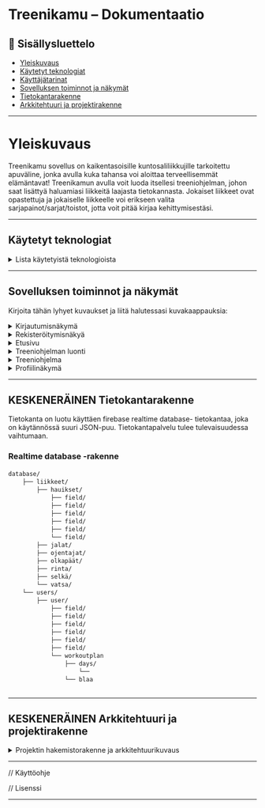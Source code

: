 # Treenikamu – Dokumentaatio

## 📑 Sisällysluettelo
- [Yleiskuvaus](#yleiskuvaus)
- [Käytetyt teknologiat](#käytetyt-teknologiat)
- [Käyttäjätarinat](#käyttäjätarinat)
- [Sovelluksen toiminnot ja näkymät](#sovelluksen-toiminnot-ja-näkymät)
- [Tietokantarakenne](#tietokantarakenne)
- [Arkkitehtuuri ja projektirakenne](#arkkitehtuuri-ja-projektirakenne)

---

# Yleiskuvaus

Treenikamu sovellus on kaikentasoisille kuntosaliliikkujille tarkoitettu apuväline, jonka avulla kuka tahansa voi aloittaa terveellisemmät elämäntavat! Treenikamun avulla voit luoda itsellesi treeniohjelman, johon saat lisättyä haluamiasi liikkeitä laajasta tietokannasta.
Jokaiset liikkeet ovat opastettuja ja jokaiselle liikkeelle voi erikseen valita sarjapainot/sarjat/toistot, jotta voit pitää kirjaa kehittymisestäsi.  




---


## Käytetyt teknologiat
<details>
<summary>Lista käytetyistä teknologioista</summary>

- React Native
- Expo Go
- Firebase Realtime Database  
- Firebase Authentication
- Figma (UI-suunnittelu)  
- Adobe Illustrator (grafiikka)  



</details>

---

## Sovelluksen toiminnot ja näkymät


Kirjoita tähän lyhyet kuvaukset ja liitä halutessasi kuvakaappauksia:

<details>
<summary>Kirjautumisnäkymä</summary>

<img src="Treenikamu/assets/images/screenshots/login.png" width=300 >
<img src="Treenikamu/assets/images/screenshots/login_error.png" width=300 >

</details>
<details>
<summary>Rekisteröitymisnäkyä</summary>

## Rekisteröitymisnäkymä
Rekisteröitymisnäkymä koostuu kolmesta eri suoritettavasta lomakkeesta, jotka suoritettuaan käyttäjä voi rekisteröityä. 
 
<br/>
<img src="Treenikamu/assets/images/screenshots/register.png" width=300 >
<img src="Treenikamu/assets/images/screenshots/register-form1.png" width=300 >
<img src="Treenikamu/assets/images/screenshots/register-form2.png" width=300 >
<img src="Treenikamu/assets/images/screenshots/register-form3.png" width=300 >

---


</details>
<details>
<summary>Etusivu</summary>

## Etusivu
Etusivulle tulee käyttäjän seuraavan treenin tiedot ja pikalinkit tilastotietoihin ja treeniohjelmaan

<img src="Treenikamu/assets/images/screenshots/landing-page.png" width=300 >

</details>
<details>
<summary>Treeniohjelman luonti</summary>

## Treeniohjelman luonit

Treeniohjelman voi luoda tällä hetkellä vain yhdellä tietyllä "splitillä", joka on kuvastettu näyttökuvassa. 

<img src="Treenikamu/assets/images/screenshots/workoutplan-create.png" width=300 >
<img src="Treenikamu/assets/images/screenshots/workoutplan-split.png.png" width=300 >

### Valitse treenipäivät
Treenipäivät kohdassa käyttäjä voi valita treenattavat päivät sekä kuinka useasti treenit toistetaan

<img src="Treenikamu/assets/images/screenshots/workoutplan-day.png" width=300 >
<img src="Treenikamu/assets/images/screenshots/workoutplan-day-repeatweeks-infinite.png" width=300 >

### Liikkeet
Tämä näkymä antaa käyttäjälle mahdollisuuden hallita treeniohjlmansa liikkeitä ennen ohjelman tallentamista. Liikkeitä voi klikata, jolloin käyttäjä näkee lisätietoja liikkeestä ja voi asettaa liikkeelle Toistomäärän, Sarjamääärän sekä Sarjapainot. Käyttäjä voi myös poistaa/lisätä liikkeitä treeniohjelmaansa. Tallenna-nappi tallentaa käyttäjän treeniohjelman tietokantaan ja ohjaa käyttäjän takaisin treeniohjelma-näkymään.

<img src="Treenikamu/assets/images/screenshots/workoutplan-exercises.png" width=300 >
<img src="Treenikamu/assets/images/screenshots/workoutplan-exercises-open-edit-weight.png" width=300 >
<img src="Treenikamu/assets/images/screenshots/workoutplan-exercises-edited-weight.png" width=300 >
<img src="Treenikamu/assets/images/screenshots/workoutplan-exercises-delete-exercise-by-swiping-left.png" width=300 >
<img src="Treenikamu/assets/images/screenshots/workoutplan-exercises-add-exercise.png" width=300 >




</details>
<details>
<summary>Treeniohjelma</summary>

### Tallennettu treeniohjelma
Tässä näkymässä on käyttäjän tallennettu treeniohjelma. Näkymässä voi toteuttaa samoja hallinnointiin liittyviä toimenpiteitä kuin treeniohjelman laatimisnäkymässä.

<img src="Treenikamu/assets/images/screenshots/workoutplan-saved-plan.png" width=300 >
<img src="Treenikamu/assets/images/screenshots/workoutplan-delete-saved-plan.png" width=300 >
</details>
<details>
<summary>Profiilinäkymä</summary>

### Profiilinäkymä
Käyttäjä voi muokata tietojaan profiilinäkymässä rekisteröintilomakkeen tapaisesti.

<img src="Treenikamu/assets/images/screenshots/profile-view.png" width=300 >
<img src="Treenikamu/assets/images/screenshots/profile-view-form1.png" width=300 >
<img src="Treenikamu/assets/images/screenshots/profile-view-form2.png" width=300 >
<img src="Treenikamu/assets/images/screenshots/profile-view-form3.png" width=300 >

</details>


---

## KESKENERÄINEN Tietokantarakenne
Tietokanta on luotu käyttäen firebase realtime database- tietokantaa, joka on käytännössä suuri JSON-puu. Tietokantapalvelu tulee tulevaisuudessa vaihtumaan.

### Realtime database -rakenne

```
database/
    ├── liikkeet/
        ├── hauikset/
            ├── field/
            ├── field/
            ├── field/
            ├── field/
            ├── field/
            └── field/
        ├── jalat/
        ├── ojentajat/
        ├── olkapäät/
        ├── rinta/
        ├── selkä/
        └── vatsa/
    └── users/
        ├── user/
            ├── field/
            ├── field/
            ├── field/
            ├── field/
            ├── field/
            ├── field/
            └── workoutplan
                ├── days/
                    └── 
                └── blaa
 
```

---

## KESKENERÄINEN Arkkitehtuuri ja projektirakenne
<details>
<summary>Projektin hakemistorakenne ja arkkitehtuurikuvaus</summary>


```
root/
 ├── assets/
 ├── components/
 ├── configuration/
 ├── screens/
 ├── styles/
 └── App.js
```


</details>

---

// Käyttöohje

// Lisenssi

---


